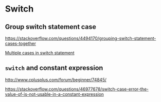 # Switch

## Group switch statement case

https://stackoverflow.com/questions/4494170/grouping-switch-statement-cases-together

[Multiple cases in switch statement](https://stackoverflow.com/questions/68578/multiple-cases-in-switch-statement)



## `switch` and constant expression

http://www.cplusplus.com/forum/beginner/74845/

https://stackoverflow.com/questions/46977678/switch-case-error-the-value-of-is-not-usable-in-a-constant-expression

